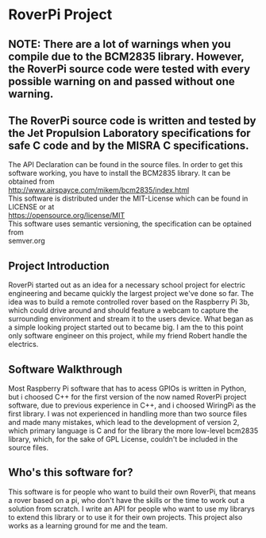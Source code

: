 # RoverPi Project
## NOTE: There are a lot of warnings when you compile due to the BCM2835 library. However, the RoverPi source code were tested with every possible warning on and passed without one warning.
## The RoverPi source code is written and tested by the Jet Propulsion Laboratory specifications for safe C code and by the MISRA C specifications. 
The API Declaration can be found in the source files.
In order to get this software working, you have to install the BCM2835 library. It can be obtained from  
http://www.airspayce.com/mikem/bcm2835/index.html  
This software is distributed under the MIT-License which can be found in LICENSE or at  
https://opensource.org/license/MIT  
This software uses semantic versioning, the specification can be optained from  
semver.org

## Project Introduction
RoverPi started out as an idea for a necessary school project for electric engineering and became quickly the largest project we've done so far. The idea was to build a remote controlled rover based on the Raspberry Pi 3b, which could drive around and should feature a webcam to capture the surrounding environment and stream it to the users device. What began as a simple looking project started out to became big. I am the to this point only software engineer on this project, while my friend Robert handle the electrics. 

## Software Walkthrough
Most Raspberry Pi software that has to acess GPIOs is written in Python, but i choosed C++ for the first version of the now named RoverPi project software, due to previous experience in C++, and i choosed WiringPi as the first library. I was not experienced in handling more than two source files and made many mistakes, which lead to the development of version 2, which primary language is C and for the library the more low-level bcm2835 library, which, for the sake of GPL License, couldn't be included in the source files.

## Who's this software for?
This software is for people who want to build their own RoverPi, that means a rover based on a pi, who don't have the skills or the time to work out a solution from scratch. I write an API for people who want to use my librarys to extend this library or to use it for their own projects. This project also works as a learning ground for me and the team.
